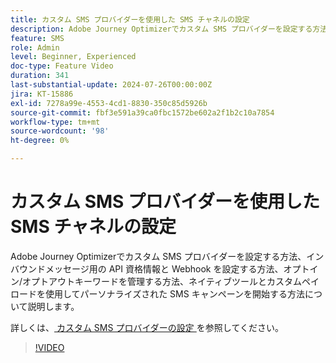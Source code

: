 ```yaml
---
title: カスタム SMS プロバイダーを使用した SMS チャネルの設定
description: Adobe Journey Optimizerでカスタム SMS プロバイダーを設定する方法、インバウンドメッセージ用の API 資格情報と Webhook を設定する方法、オプトイン/オプトアウトキーワードを管理する方法、ネイティブツールとカスタムペイロードを使用してパーソナライズされた SMS キャンペーンを開始する方法について説明します。
feature: SMS
role: Admin
level: Beginner, Experienced
doc-type: Feature Video
duration: 341
last-substantial-update: 2024-07-26T00:00:00Z
jira: KT-15886
exl-id: 7278a99e-4553-4cd1-8830-350c85d5926b
source-git-commit: fbf3e591a39ca0fbc1572be602a2f1b2c10a7854
workflow-type: tm+mt
source-wordcount: '98'
ht-degree: 0%

---
```


# カスタム SMS プロバイダーを使用した SMS チャネルの設定

Adobe Journey Optimizerでカスタム SMS プロバイダーを設定する方法、インバウンドメッセージ用の API 資格情報と Webhook を設定する方法、オプトイン/オプトアウトキーワードを管理する方法、ネイティブツールとカスタムペイロードを使用してパーソナライズされた SMS キャンペーンを開始する方法について説明します。

詳しくは、[ カスタム SMS プロバイダーの設定 ](https://experienceleague.adobe.com/ja/docs/journey-optimizer/using/channels/sms/configure-sms/sms-configuration-custom) を参照してください。

>[!VIDEO](https://video.tv.adobe.com/v/3443607/?learn=on&enablevpops&captions=jpn)
